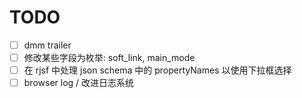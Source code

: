 # TODO

- [ ] dmm trailer
- [ ] 修改某些字段为枚举: soft_link, main_mode
- [ ] 在 rjsf 中处理 json schema 中的 propertyNames 以使用下拉框选择
- [ ] browser log / 改进日志系统
